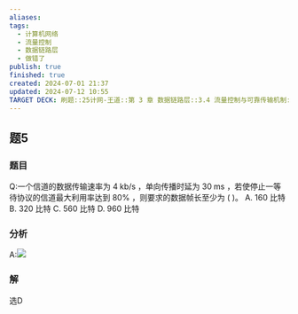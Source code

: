```yaml
---
aliases: 
tags:
  - 计算机网络
  - 流量控制
  - 数据链路层
  - 做错了
publish: true
finished: true
created: 2024-07-01 21:37
updated: 2024-07-12 10:55
TARGET DECK: 刷题::25计网-王道::第 3 章 数据链路层::3.4 流量控制与可靠传输机制::题5
---
```

## 题5
### 题目
Q:一个信道的数据传输速率为 $4\mathrm{\;{kb}}/\mathrm{s}$ ，单向传播时延为 ${30}\mathrm{\;{ms}}$ ，若使停止一等待协议的信道最大利用率达到 ${80}\%$ ，则要求的数据帧长至少为 ( )。
A. 160 比特 
B. 320 比特 
C. 560 比特 
D. 960 比特
### 分析
A:![](https://img.hwenyi.tech/202407121056320.webp)
### 解
选D
